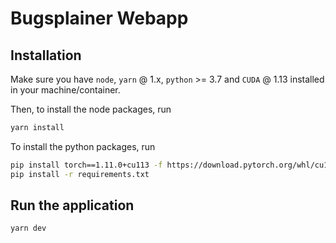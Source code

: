 # Bugsplainer Webapp

## Installation

Make sure you have `node`, `yarn` @ 1.x, `python` >= 3.7 and `CUDA` @ 1.13 installed in your machine/container.

Then, to install the node packages, run
```sh
yarn install
```

To install the python packages, run
```sh
pip install torch==1.11.0+cu113 -f https://download.pytorch.org/whl/cu113/torch_stable.html
pip install -r requirements.txt
```

## Run the application

```sh
yarn dev
```
